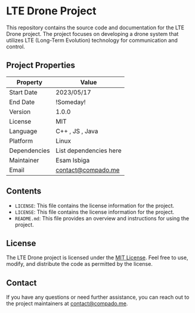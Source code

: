 # LTE Drone Project

This repository contains the source code and documentation for the LTE Drone project. The project focuses on developing a drone system that utilizes LTE (Long-Term Evolution) technology for communication and control.

## Project Properties

| Property       | Value           |
|----------------|-----------------|
| Start Date     |    2023/05/17   |
| End Date       |    !Someday!    |
| Version        | 1.0.0           |
| License        | MIT             |
| Language       | C++ , JS , Java |
| Platform       | Linux           |
| Dependencies   | List dependencies here |
| Maintainer     | Esam Isbiga     |
| Email          | contact@compado.me |



## Contents

- `LICENSE`: This file contains the license information for the project.
- `LICENSE`: This file contains the license information for the project.
- `README.md`: This file provides an overview and instructions for using the project.

## License

The LTE Drone project is licensed under the [MIT License](LICENSE). Feel free to use, modify, and distribute the code as permitted by the license.

## Contact

If you have any questions or need further assistance, you can reach out to the project maintainers at contact@compado.me.

